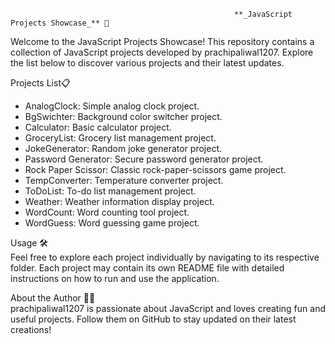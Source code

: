                                                       **_JavaScript Projects Showcase_** 🚀 
Welcome to the JavaScript Projects Showcase! This repository contains a collection of JavaScript projects developed by prachipaliwal1207. Explore the list below to discover various projects and their latest updates.

Projects List📋 <br>
* AnalogClock: Simple analog clock project.
* BgSwichter: Background color switcher project.
* Calculator: Basic calculator project.
* GroceryList: Grocery list management project.
* JokeGenerator: Random joke generator project.
* Password Generator: Secure password generator project.
* Rock Paper Scissor: Classic rock-paper-scissors game project.
* TempConverter: Temperature converter project.
* ToDoList: To-do list management project.
* Weather: Weather information display project.
* WordCount: Word counting tool project.
* WordGuess: Word guessing game project. <br>

Usage 🛠️  <br>
Feel free to explore each project individually by navigating to its respective folder. Each project may contain its own README file with detailed instructions on how to run and use the application.

About the Author 👩‍💻 <br>
prachipaliwal1207 is passionate about JavaScript and loves creating fun and useful projects. Follow them on GitHub to stay updated on their latest creations!
